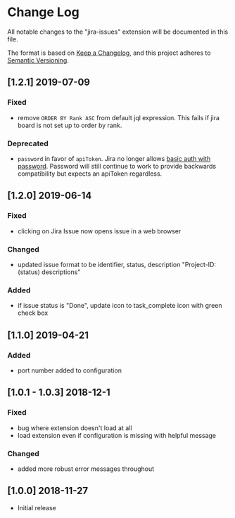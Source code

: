 # Change Log
All notable changes to the "jira-issues" extension will be documented in this file.

The format is based on [Keep a Changelog](https://keepachangelog.com/en/1.0.0/),
and this project adheres to [Semantic Versioning](https://semver.org/spec/v2.0.0.html).

## [1.2.1] 2019-07-09
### Fixed
- remove `ORDER BY Rank ASC` from default jql expression. This fails if jira board is not set up to order by rank.
### Deprecated
- `password` in favor of `apiToken`. Jira no longer allows [basic auth with password](https://confluence.atlassian.com/cloud/deprecation-of-basic-authentication-with-passwords-for-jira-and-confluence-apis-972355348.html). Password will still continue to work to provide backwards compatibility but expects an apiToken regardless.

## [1.2.0] 2019-06-14
### Fixed
- clicking on Jira Issue now opens issue in a web browser
### Changed
- updated issue format to be identifier, status, description "Project-ID: (status) descriptions"
### Added
- if issue status is "Done", update icon to task_complete icon with green check box

## [1.1.0] 2019-04-21
### Added
- port number added to configuration

## [1.0.1 - 1.0.3] 2018-12-1
### Fixed
- bug where extension doesn't load at all
- load extension even if configuration is missing with helpful message
### Changed
- added more robust error messages throughout

## [1.0.0] 2018-11-27
- Initial release